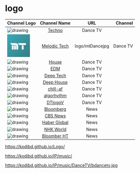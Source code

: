# logo

| Channel Logo                                                  | Channel Name                          | URL               | Channel       |
| :---                                                          |    :----:                             |  :----:           |          ---: |
| <img src="techno.jpg" alt="drawing" width="75"/>              | [Techno](techno.jpg)                  | Dance TV          |               |
| <img src="mtDance.jpg" alt="drawing" width="75"/>             | [Melodic Tech](mtDance.jpg)           | logo/mtDancejpg   | Dance TV      |
| <img src="house.jpg" alt="drawing" width="75"/>               | [House](house.jpg)                    | Dance TV          |               |
| <img src="edm-mainstage.jpg" alt="drawing" width="75"/>       | [EDM](edm-mainstage.jpg)              | Dance TV          |               |
| <img src="deep-tech-minimal.jpg" alt="drawing" width="75"/>   | [Deep Tech](deep-tech-minimal.jpg)    | Dance TV          |               |
| <img src="deep-house.jpg" alt="drawing" width="75"/>          | [Deep House](deep-house.jpg)          | Dance TV          |               |
| <img src="chill-af.jpg" alt="drawing" width="75"/>            | [chill-af](chill-af.jpg)              | Dance TV          |               |
| <img src="algorhythm.jpg" alt="drawing" width="75"/>          | [algorhythm](algorhythm.jpg)          | Dance TV          |               |
| <img src="DanceTV/bdancetv.jpg" alt="drawing" width="75"/>    | [DTlogoV](DTlogo.jpg)                 | Dance TV          |               |
| <img src="bloomberg.jpg" alt="drawing" width="75"/>           | [Bloomberg](bloomberg.jpg)            | News              |               |
| <img src="CBS_News.png" alt="drawing" width="75"/>            | [CBS News](CBS_News.png)              | News              |               |
| <img src="HaberGlobal.jpg" alt="drawing" width="75"/>         | [Haber Global](HaberGlobal.jpg)       | News              |               |
| <img src="nhkw.png" alt="drawing" width="75"/>                | [NHK World](nhkw.png)                 | News              |               |
| <img src="bloomberght.png" alt="drawing" width="75"/>         | [Bloomber HT](bloomberght.png)        | News              |               |



https://kodibd.github.io/Logo/

https://kodibd.github.io/IP/music/

https://kodibd.github.io/IP/music/DanceTV/bdancetv.jpg
